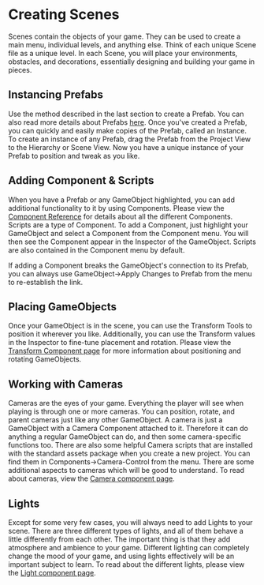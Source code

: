 Creating Scenes
===============


<span class=keyword>Scenes</span> contain the objects of your game.  They can be used to create a main menu, individual levels, and anything else.  Think of each unique Scene file as a unique level.  In each Scene, you will place your environments, obstacles, and decorations, essentially designing and building your game in pieces.

Instancing Prefabs
------------------


Use the method described in the last section to create a <span class=keyword>Prefab</span>.  You can also read more details about Prefabs [here](prefabs.html).  Once you've created a Prefab, you can quickly and easily make copies of the Prefab, called an <span class=keyword>Instance</span>.  To create an instance of any Prefab, drag the Prefab from the <span class=keyword>Project View</span> to the <span class=keyword>Hierarchy</span> or <span class=keyword>Scene View</span>. Now you have a unique instance of your Prefab to position and tweak as you like.

Adding Component & Scripts
--------------------------


When you have a Prefab or any <span class=keyword>GameObject</span> highlighted, you can add additional functionality to it by using <span class=keyword>Components</span>.  Please view the [Component Reference](components.html) for details about all the different Components.  <span class=keyword>Scripts</span> are a type of Component.  To add a Component, just highlight your GameObject and select a Component from the <span class=menu>Component</span> menu.  You will then see the Component appear in the <span class=keyword>Inspector</span> of the GameObject.  Scripts are also contained in the <span class=menu>Component</span> menu by default.

If adding a Component breaks the GameObject's connection to its Prefab, you can always use <span class=menu>GameObject->Apply Changes to Prefab</span> from the menu to re-establish the link.

Placing GameObjects
-------------------


Once your GameObject is in the scene, you can use the <span class=keyword>Transform Tools</span> to position it wherever you like.  Additionally, you can use the <span class=component>Transform</span> values in the Inspector to fine-tune placement and rotation.  Please view the [Transform Component page](class-transform.html) for more information about positioning and rotating GameObjects.

Working with Cameras
--------------------


<span class=keyword>Cameras</span> are the eyes of your game.  Everything the player will see when playing is through one or more cameras.  You can position, rotate, and parent cameras just like any other GameObject.  A camera is just a GameObject with a Camera Component attached to it.  Therefore it can do anything a regular GameObject can do, and then some camera-specific functions too.  There are also some helpful Camera scripts that are installed with the standard assets package when you create a new project.  You can find them in <span class=menu>Components->Camera-Control</span> from the menu.  There are some additional aspects to cameras which will be good to understand.  To read about cameras, view the [Camera component page](class-camera.html).

Lights
------


Except for some very few cases, you will always need to add <span class=keyword>Lights</span> to your scene.  There are three different types of lights, and all of them behave a little differently from each other.  The important thing is that they add atmosphere and ambience to your game.  Different lighting can completely change the mood of your game, and using lights effectively will be an important subject to learn.  To read about the different lights, please view the [Light component page](class-light.html).
